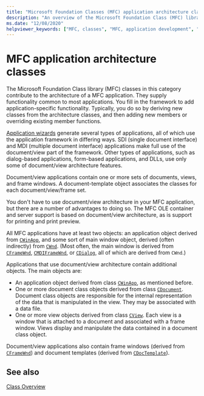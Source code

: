 ```yaml
---
title: "Microsoft Foundation Classes (MFC) application architecture classes"
description: "An overview of the Microsoft Foundation Class (MFC) library application architecture classes."
ms.date: "12/08/2020"
helpviewer_keywords: ["MFC, classes", "MFC, application development", "classes [MFC], MFC", "application architecture classes [MFC]"]
---
```

# MFC application architecture classes

The Microsoft Foundation Class library (MFC) classes in this category contribute to the architecture of a MFC application. They supply functionality common to most applications. You fill in the framework to add application-specific functionality. Typically, you do so by deriving new classes from the architecture classes, and then adding new members or overriding existing member functions.

[Application wizards](reference/mfc-application-wizard.md) generate several types of applications, all of which use the application framework in differing ways. SDI (single document interface) and MDI (multiple document interface) applications make full use of the document/view part of the framework. Other types of applications, such as dialog-based applications, form-based applications, and DLLs, use only some of document/view architecture features.

Document/view applications contain one or more sets of documents, views, and frame windows. A document-template object associates the classes for each document/view/frame set.

You don't have to use document/view architecture in your MFC application, but there are a number of advantages to doing so. The MFC OLE container and server support is based on document/view architecture, as is support for printing and print preview.

All MFC applications have at least two objects: an application object derived from [`CWinApp`](reference/cwinapp-class.md), and some sort of main window object, derived (often indirectly) from [`CWnd`](reference/cwnd-class.md). (Most often, the main window is derived from [`CFrameWnd`](reference/cframewnd-class.md), [`CMDIFrameWnd`](reference/cmdiframewnd-class.md), or [`CDialog`](reference/cdialog-class.md), all of which are derived from `CWnd`.)

Applications that use document/view architecture contain additional objects. The main objects are:

- An application object derived from class [`CWinApp`](reference/cwinapp-class.md), as mentioned before.
- One or more document class objects derived from class [`CDocument`](reference/cdocument-class.md). Document class objects are responsible for the internal representation of the data that is manipulated in the view. They may be associated with a data file.
- One or more view objects derived from class [`CView`](reference/cview-class.md). Each view is a window that is attached to a document and associated with a frame window. Views display and manipulate the data contained in a document class object.

Document/view applications also contain frame windows (derived from [`CFrameWnd`](reference/cframewnd-class.md)) and document templates (derived from [`CDocTemplate`](reference/cdoctemplate-class.md)).

## See also

[Class Overview](class-library-overview.md)